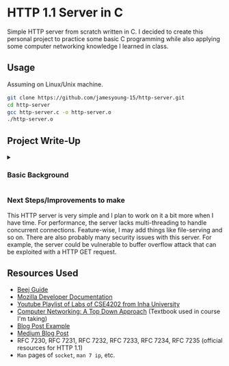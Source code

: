 # HTTP 1.1 Server in C
Simple HTTP server from scratch written in C. I decided to create this personal project to practice some basic C programming while also applying some computer networking knowledge I learned in class.

## Usage
Assuming on Linux/Unix machine.
``` bash
git clone https://github.com/jamesyoung-15/http-server.git
cd http-server
gcc http-server.c -o http-server.o
./http-server.o
```

## Project Write-Up
<details>
<summary><h3>Basic Background</h3></summary>
HTTP is an application layer protocol that defines how a browser and server communicates and delivers data. HTTP mostly uses TCP for the transport protocol. In order to implement the transport protocol, the use of sockets and socket programming is required to establish a communication link between the client and server. Below is a diagram that shows how a typical TCP connection can be established.

![alt text](./src/media/simple-socket-diagram.png)

Very simply, on the server side we first create a socket. Then, we bind the socket to an IP address and port. Afterwards, the server socket will listen for incoming connection and once the client's connection is accepted, the client and server can transfer data to each other. The client side is much simpler, where we just need to create a socket and connect to the server. Once a communication is finished, we close the socket. For code of a simple TCP server and client, see [simple_tcp folder](https://github.com/jamesyoung-15/http-server/tree/main/simple_tcp).

Building on top of the TCP transport protocol described above, HTTP adds it's application layer protocol as shown below:

![alt text](./src/media/http-diagram.png)

As seen, once connection is established the client writes an HTTP request. Whilst the format and content of HTTP request differ based on different HTTP versions, certain principles stay the same. The request message should consist of a method (eg. GET) that tells the server what it should do. Next should be the path to the requested target (eg. /index.html). Finally it should include the HTTP version. Here is an example of a request message: 
```
GET /index.html HTTP/1.1
Host: developer.mozilla.org
Accept-Language: fr
```
Note after the `GET /index.html HTTP/1.1` start line, below it are examples of HTTP headers that pass extra info.

Once the server receives the request, it will send out an HTTP response where the first line is the status line that includes the HTTP version, status code (eg. 404), and a status text (eg. Not Found). Once again, HTTP headers can be included for extra info. Below is an example of an HTTP response:
```
HTTP/1.1 200 OK
``` 
In HTTP 2 uses frames but this project is focused on HTTP 1.1. For more info check the Mozilla Developer docmentation listed below.
</details>

### Next Steps/Improvements to make
This HTTP server is very simple and I plan to work on it a bit more when I have time. For performance, the server lacks multi-threading to handle concurrent connections. Feature-wise, I may add things like file-serving and so on. There are also probably many security issues with this server. For example, the server could be vulnerable to buffer overflow attack that can be exploited with a HTTP GET request.

## Resources Used
- [Beej Guide](https://beej.us/guide/bgnet/html/#client-server-background)
- [Mozilla Developer Documentation](https://developer.mozilla.org/en-US/docs/Web/HTTP/Overview)
- [Youtube Playlist of Labs of CSE4202 from Inha University](https://www.youtube.com/playlist?list=PLZIwlOSv75K7jXcVABdIo3wyKp5NwXKlW) 
- [Computer Networking: A Top Down Approach](https://gaia.cs.umass.edu/kurose_ross/index.php) (Textbook used in course I'm taking)
- [Blog Post Example](https://bruinsslot.jp/post/simple-http-webserver-in-c/)
- [Medium Blog Post](https://medium.com/from-the-scratch/http-server-what-do-you-need-to-knoPostExample-simple-http-server-from-scratch-d1ef8945e4fa)
-  RFC 7230, RFC 7231, RFC 7232, RFC 7233, RFC 7234, RFC 7235 (official resources for HTTP 1.1)
- `Man` pages of `socket`, `man 7 ip`, etc. 